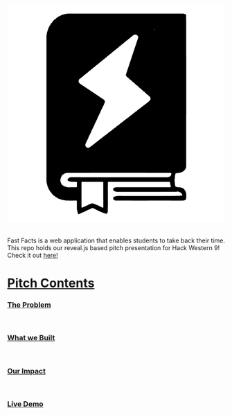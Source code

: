<!--Make a beatiful readme about this presentation -->
<p align="center">
  <a href="https://lblommesteyn.github.io/hw9-pitch/">
  <img src="examples\assets\hw9-logo.png" alt="fast facts" width="500">
  </a>
  <br><br>
</p>

Fast Facts is a web application that enables students to take back their time. This repo holds our reveal.js based pitch presentation for Hack Western 9! Check it out <a href="https://lblommesteyn.github.io/hw9-pitch/">here!

# Pitch Contents 

### The Problem 
<br>

### What we Built
<br>

### Our Impact
<br>

### Live Demo
<br>

